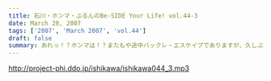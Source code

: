 ```yaml
---
title: 石川・ホンマ・ぶるんのBe-SIDE Your Life! vol.44-3
date: March 28, 2007
tags: ['2007', 'March 2007', 'vol.44']
draft: false
summary: あれっ！？ホンマは！？またもや途中バックレ・エスケイプでありますが、久しぶりのネタコーナーを三本目では展開。忘れてはいませんよ〜〜あなたからのメールを！NAMAE
---
```


http://project-phi.ddo.jp/ishikawa/ishikawa044_3.mp3
